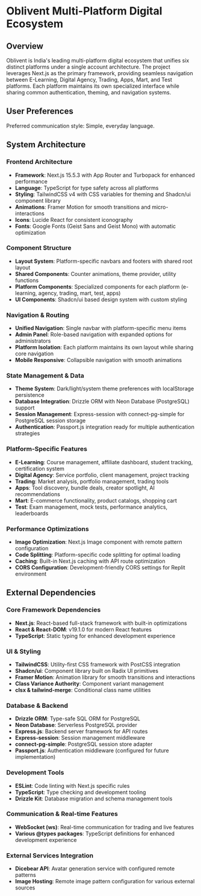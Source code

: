 # Oblivent Multi-Platform Digital Ecosystem

## Overview

Oblivent is India's leading multi-platform digital ecosystem that unifies six distinct platforms under a single account architecture. The project leverages Next.js as the primary framework, providing seamless navigation between E-Learning, Digital Agency, Trading, Apps, Mart, and Test platforms. Each platform maintains its own specialized interface while sharing common authentication, theming, and navigation systems.

## User Preferences

Preferred communication style: Simple, everyday language.

## System Architecture

### Frontend Architecture
- **Framework**: Next.js 15.5.3 with App Router and Turbopack for enhanced performance
- **Language**: TypeScript for type safety across all platforms
- **Styling**: TailwindCSS v4 with CSS variables for theming and Shadcn/ui component library
- **Animations**: Framer Motion for smooth transitions and micro-interactions
- **Icons**: Lucide React for consistent iconography
- **Fonts**: Google Fonts (Geist Sans and Geist Mono) with automatic optimization

### Component Structure
- **Layout System**: Platform-specific navbars and footers with shared root layout
- **Shared Components**: Counter animations, theme provider, utility functions
- **Platform Components**: Specialized components for each platform (e-learning, agency, trading, mart, test, apps)
- **UI Components**: Shadcn/ui based design system with custom styling

### Navigation & Routing
- **Unified Navigation**: Single navbar with platform-specific menu items
- **Admin Panel**: Role-based navigation with expanded options for administrators
- **Platform Isolation**: Each platform maintains its own layout while sharing core navigation
- **Mobile Responsive**: Collapsible navigation with smooth animations

### State Management & Data
- **Theme System**: Dark/light/system theme preferences with localStorage persistence
- **Database Integration**: Drizzle ORM with Neon Database (PostgreSQL) support
- **Session Management**: Express-session with connect-pg-simple for PostgreSQL session storage
- **Authentication**: Passport.js integration ready for multiple authentication strategies

### Platform-Specific Features
- **E-Learning**: Course management, affiliate dashboard, student tracking, certification system
- **Digital Agency**: Service portfolio, client management, project tracking
- **Trading**: Market analysis, portfolio management, trading tools
- **Apps**: Tool discovery, bundle deals, creator spotlight, AI recommendations
- **Mart**: E-commerce functionality, product catalogs, shopping cart
- **Test**: Exam management, mock tests, performance analytics, leaderboards

### Performance Optimizations
- **Image Optimization**: Next.js Image component with remote pattern configuration
- **Code Splitting**: Platform-specific code splitting for optimal loading
- **Caching**: Built-in Next.js caching with API route optimization
- **CORS Configuration**: Development-friendly CORS settings for Replit environment

## External Dependencies

### Core Framework Dependencies
- **Next.js**: React-based full-stack framework with built-in optimizations
- **React & React-DOM**: v19.1.0 for modern React features
- **TypeScript**: Static typing for enhanced development experience

### UI & Styling
- **TailwindCSS**: Utility-first CSS framework with PostCSS integration
- **Shadcn/ui**: Component library built on Radix UI primitives
- **Framer Motion**: Animation library for smooth transitions and interactions
- **Class Variance Authority**: Component variant management
- **clsx & tailwind-merge**: Conditional class name utilities

### Database & Backend
- **Drizzle ORM**: Type-safe SQL ORM for PostgreSQL
- **Neon Database**: Serverless PostgreSQL provider
- **Express.js**: Backend server framework for API routes
- **Express-session**: Session management middleware
- **connect-pg-simple**: PostgreSQL session store adapter
- **Passport.js**: Authentication middleware (configured for future implementation)

### Development Tools
- **ESLint**: Code linting with Next.js specific rules
- **TypeScript**: Type checking and development tooling
- **Drizzle Kit**: Database migration and schema management tools

### Communication & Real-time Features
- **WebSocket (ws)**: Real-time communication for trading and live features
- **Various @types packages**: TypeScript definitions for enhanced development experience

### External Services Integration
- **Dicebear API**: Avatar generation service with configured remote patterns
- **Image Hosting**: Remote image pattern configuration for various external sources